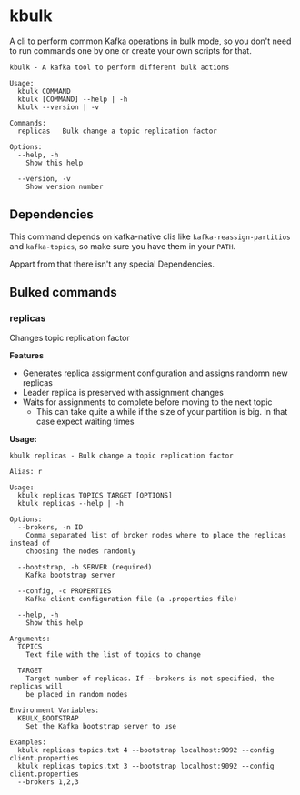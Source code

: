 # kbulk

A cli to perform common Kafka operations in bulk mode, so you don't need to run commands one by one or create your own scripts for that.

```shell
kbulk - A kafka tool to perform different bulk actions

Usage:
  kbulk COMMAND
  kbulk [COMMAND] --help | -h
  kbulk --version | -v

Commands:
  replicas   Bulk change a topic replication factor

Options:
  --help, -h
    Show this help

  --version, -v
    Show version number
```

## Dependencies
This command depends on kafka-native clis like `kafka-reassign-partitios` and `kafka-topics`, so make sure you have them
in your `PATH`.

Appart from that there isn't any special Dependencies.


## Bulked commands
### replicas
Changes topic replication factor

**Features**
- Generates replica assignment configuration and assigns randomn new replicas
- Leader replica is preserved with assignment changes
- Waits for assignments to complete before moving to the next topic
    - This can take quite a while if the size of your partition is big. In that case expect waiting times

**Usage:**
```shell
kbulk replicas - Bulk change a topic replication factor

Alias: r

Usage:
  kbulk replicas TOPICS TARGET [OPTIONS]
  kbulk replicas --help | -h

Options:
  --brokers, -n ID
    Comma separated list of broker nodes where to place the replicas instead of
    choosing the nodes randomly

  --bootstrap, -b SERVER (required)
    Kafka bootstrap server

  --config, -c PROPERTIES
    Kafka client configuration file (a .properties file)

  --help, -h
    Show this help

Arguments:
  TOPICS
    Text file with the list of topics to change

  TARGET
    Target number of replicas. If --brokers is not specified, the replicas will
    be placed in random nodes

Environment Variables:
  KBULK_BOOTSTRAP
    Set the Kafka bootstrap server to use

Examples:
  kbulk replicas topics.txt 4 --bootstrap localhost:9092 --config client.properties
  kbulk replicas topics.txt 3 --bootstrap localhost:9092 --config client.properties
  --brokers 1,2,3
```

